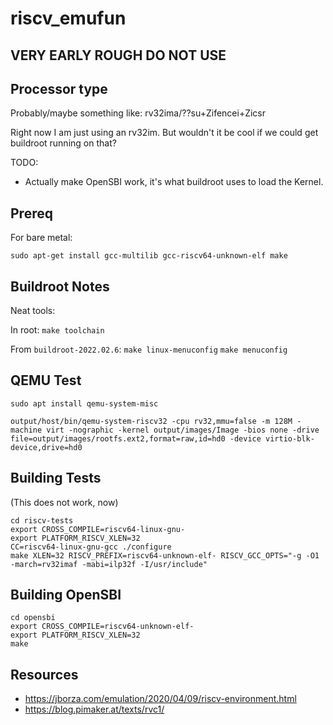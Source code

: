 # riscv_emufun

## VERY EARLY ROUGH DO NOT USE

## Processor type

Probably/maybe something like: rv32ima/??su+Zifencei+Zicsr

Right now I am just using an rv32im.  But wouldn't it be cool if we could get buildroot running on that?

TODO:
 * Actually make OpenSBI work, it's what buildroot uses to load the Kernel.


## Prereq

For bare metal:
```
sudo apt-get install gcc-multilib gcc-riscv64-unknown-elf make
```

## Buildroot Notes

Neat tools:

In root:
`make toolchain`

From `buildroot-2022.02.6`:
`make linux-menuconfig`
`make menuconfig`

## QEMU Test

```
sudo apt install qemu-system-misc
```

```
output/host/bin/qemu-system-riscv32 -cpu rv32,mmu=false -m 128M -machine virt -nographic -kernel output/images/Image -bios none -drive file=output/images/rootfs.ext2,format=raw,id=hd0 -device virtio-blk-device,drive=hd0
```



## Building Tests

(This does not work, now)
```
cd riscv-tests
export CROSS_COMPILE=riscv64-linux-gnu-
export PLATFORM_RISCV_XLEN=32
CC=riscv64-linux-gnu-gcc ./configure
make XLEN=32 RISCV_PREFIX=riscv64-unknown-elf- RISCV_GCC_OPTS="-g -O1 -march=rv32imaf -mabi=ilp32f -I/usr/include"
```


## Building OpenSBI

```
cd opensbi
export CROSS_COMPILE=riscv64-unknown-elf-
export PLATFORM_RISCV_XLEN=32
make
```

## Resources

 * https://jborza.com/emulation/2020/04/09/riscv-environment.html
 * https://blog.pimaker.at/texts/rvc1/


